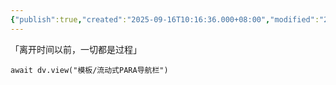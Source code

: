 ```yaml
---
{"publish":true,"created":"2025-09-16T10:16:36.000+08:00","modified":"2025-09-18T13:09:27.150+08:00","cssclasses":""}
---
```


「离开时间以前，一切都是过程」

```dataviewjs
await dv.view("模板/流动式PARA导航栏")
```